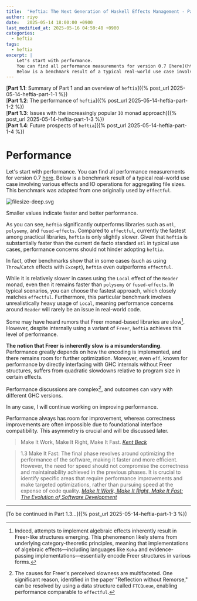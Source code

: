 ```yaml
---
title:  "Heftia: The Next Generation of Haskell Effects Management - Part 1.2"
author: riyo
date:   2025-05-14 18:00:00 +0900
last_modified_at: 2025-05-16 04:59:48 +0900
categories:
  - heftia
tags:
  - heftia
excerpt: |
    Let's start with performance.
    You can find all performance measurements for version 0.7 [here](https://github.com/sayo-hs/heftia/blob/v0.7.0.0/benchmark/performance.md).
    Below is a benchmark result of a typical real-world use case involving various effects and IO operations for aggregating file sizes. This benchmark was adapted from one originally used by `effectful`.
---
```


[**Part 1.1**: Summary of Part 1 and an overview of `heftia`]({% post_url 2025-05-14-heftia-part-1-1 %})<br>
[**Part 1.2**: The performance of `heftia`]({% post_url 2025-05-14-heftia-part-1-2  %})<br>
[**Part 1.3**: Issues with the increasingly popular `IO` monad approach]({% post_url 2025-05-14-heftia-part-1-3  %})<br>
[**Part 1.4**: Future prospects of `heftia`]({% post_url 2025-05-14-heftia-part-1-4  %})

# Performance

Let's start with performance.
You can find all performance measurements for version 0.7 [here](https://github.com/sayo-hs/heftia/blob/v0.7.0.0/benchmark/performance.md).
Below is a benchmark result of a typical real-world use case involving various effects and IO operations for aggregating file sizes. This benchmark was adapted from one originally used by `effectful`.

<img src="{{ '/assets/images/heftia-part-1/filesize-deep.svg' | relative_url }}" alt="filesize-deep.svg">

Smaller values indicate faster and better performance.

As you can see, `heftia` significantly outperforms libraries such as `mtl`, `polysemy`, and `fused-effects`.
Compared to `effectful`, currently the fastest among practical libraries, `heftia` is only slightly slower.
Given that `heftia` is substantially faster than the current de facto standard `mtl` in typical use cases, performance concerns should not hinder adopting `heftia`.

In fact, other benchmarks show that in some cases (such as using `Throw`/`Catch` effects with `Except`), `heftia` even outperforms `effectful`.

While it is relatively slower in cases using the `Local` effect of the `Reader` monad, even then it remains faster than `polysemy` or `fused-effects`. In typical scenarios, you can choose the fastest approach, which closely matches `effectful`. Furthermore, this particular benchmark involves unrealistically heavy usage of `Local`, meaning performance concerns around `Reader` will rarely be an issue in real-world code.

Some may have heard rumors that Freer monad-based libraries are slow[^1].
However, despite internally using a variant of `Freer`, `heftia` achieves this level of performance.

[^1]: Indeed, attempts to implement algebraic effects inherently result in Freer-like structures emerging. This phenomenon likely stems from underlying category-theoretic principles, meaning that implementations of algebraic effects—including languages like `Koka` and evidence-passing implementations—essentially encode Freer structures in various forms.

**The notion that Freer is inherently slow is a misunderstanding**. Performance greatly depends on how the encoding is implemented, and there remains room for further optimization.
Moreover, even `eff`, known for performance by directly interfacing with GHC internals without Freer structures, suffers from quadratic slowdowns relative to program size in certain effects.

Performance discussions are complex[^5], and outcomes can vary with different GHC versions.

[^5]: The causes for Freer's perceived slowness are multifaceted. One significant reason, identified in the paper "Reflection without Remorse," can be resolved by using a data structure called `FTCQueue`, enabling performance comparable to `effectful`.

In any case, I will continue working on improving performance.

Performance always has room for improvement, whereas correctness improvements are often impossible due to foundational interface compatibility. This asymmetry is crucial and will be discussed later.

> Make It Work, Make It Right, Make It Fast. <cite><a href="https://kentbeck.com/">Kent Beck</a></cite>

> 1.3 Make It Fast:
> The final phase revolves around optimizing the performance of the software, making it faster and more efficient. However, the need for speed should not compromise the correctness and maintainability achieved in the previous phases. It is crucial to identify specific areas that require performance improvements and make targeted optimizations, rather than pursuing speed at the expense of code quality. <cite><a href="https://medium.com/@ibk9493/make-it-work-make-it-right-make-it-fast-the-evolution-of-software-development-fbbc1eddd33e">Make It Work, Make It Right, Make It Fast: The Evolution of Software Development</a></cite>

---

[To be continued in Part 1.3...]({% post_url 2025-05-14-heftia-part-1-3 %})
